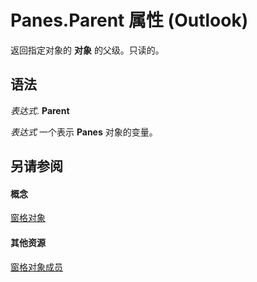 
# Panes.Parent 属性 (Outlook)

返回指定对象的 **对象** 的父级。只读的。


## 语法

 _表达式_. **Parent**

 _表达式_ 一个表示 **Panes** 对象的变量。


## 另请参阅


#### 概念


[窗格对象](657d1adf-41e0-858f-c734-e435153ae9ad.md)
#### 其他资源


[窗格对象成员](161f2289-a41a-729f-ca6a-ae40b07ff84e.md)
